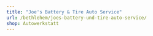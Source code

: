 ```yaml
---
title: "Joe's Battery & Tire Auto Service"
url: /bethlehem/joes-battery-und-tire-auto-service/
shop: Autowerkstatt
---
```

